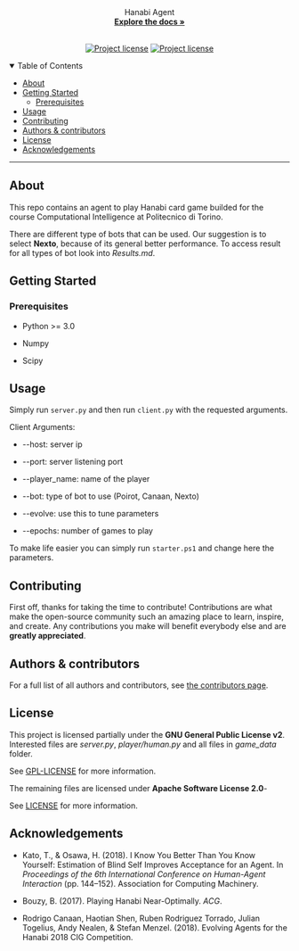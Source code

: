 <div align="center">
  Hanabi Agent
  <br />
  <a href="#about"><strong>Explore the docs »</strong></a>
  <br />
</div>

<div align="center">
<br />

[![Project license](https://img.shields.io/github/license/DarthReca/hanabi-agent.svg?style=flat-square)](LICENSE)
[![Project license](https://img.shields.io/github/license/DarthReca/hanabi-agent.svg?style=flat-square)](GPL-LICENSE)

</div>

<details open="open">
<summary>Table of Contents</summary>

- [About](#about)
- [Getting Started](#getting-started)
  - [Prerequisites](#prerequisites)
- [Usage](#usage)
- [Contributing](#contributing)
- [Authors & contributors](#authors--contributors)
- [License](#license)
- [Acknowledgements](#acknowledgements)

</details>

---

## About

This repo contains an agent to play Hanabi card game builded for the course Computational Intelligence at Politecnico di Torino.

There are different type of bots that can be used. Our suggestion is to select **Nexto**, because of its general better performance. To access result for all types of bot look into *Results.md*.

## Getting Started

### Prerequisites

- Python >= 3.0

- Numpy

- Scipy

## Usage

Simply run `server.py` and then run `client.py` with the requested arguments.

Client Arguments:

- --host: server ip

- --port: server listening port

- --player_name: name of the player

- --bot: type of bot to use (Poirot, Canaan, Nexto)

- --evolve: use this to tune parameters

- --epochs: number of games to play

To make life easier you can simply run `starter.ps1` and change here the parameters.

## Contributing

First off, thanks for taking the time to contribute! Contributions are what make the open-source community such an amazing place to learn, inspire, and create. Any contributions you make will benefit everybody else and are **greatly appreciated**.

## Authors & contributors

For a full list of all authors and contributors, see [the contributors page](https://github.com/DarthReca/hanabi-agent/contributors).

## License

This project is licensed partially under the **GNU General Public License v2**. Interested files are *server.py*, *player/human.py* and all files in *game_data* folder.

See [GPL-LICENSE](GPL-LICENSE) for more information.

The remaining files are licensed under **Apache Software License 2.0**-

See [LICENSE](LICENSE) for more information.

## Acknowledgements

- Kato, T., & Osawa, H. (2018). I Know You Better Than You Know Yourself: Estimation of Blind Self Improves Acceptance for an Agent. In *Proceedings of the 6th International Conference on Human-Agent Interaction* (pp. 144–152). Association for Computing Machinery.

- Bouzy, B. (2017). Playing Hanabi Near-Optimally. *ACG*.

- Rodrigo Canaan, Haotian Shen, Ruben Rodriguez Torrado, Julian Togelius, Andy Nealen, & Stefan Menzel. (2018). Evolving Agents for the Hanabi 2018 CIG Competition.
